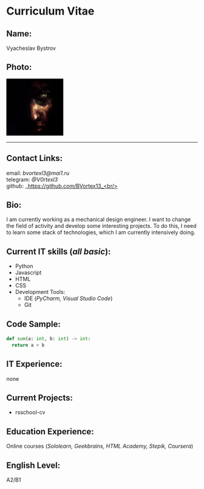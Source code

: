 # Curriculum Vitae

## Name: 
Vyacheslav Bystrov

## Photo:
![](./assets/img/avatar.jpg)

___

## Contact Links:
email: _bvortexl3@mai1.ru_<br/>
telegram: _@V0rtexl3_<br/>
github: _https://github.com/BVortex13_<br/>

## Bio:
I am currently working as a mechanical design engineer. I want to change the field of activity and develop some interesting projects. To do this, I need to learn some stack of technologies, which I am currently intensively doing.

## Current IT skills (_all basic_):
* Python
* Javascript
* HTML
* CSS
* Development Tools:
  + IDE (_PyCharm, Visual Studio Code_)
  + Git

## Code Sample:
```python
def sum(a: int, b: int) -> int:
  return a + b
```

## IT Experience: 
none

## Current Projects:
* rsschool-cv

## Education Experience:
Online courses (_Sololearn, Geekbrains, HTML Academy, Stepik, Coursera_)

## English Level:
A2/B1
